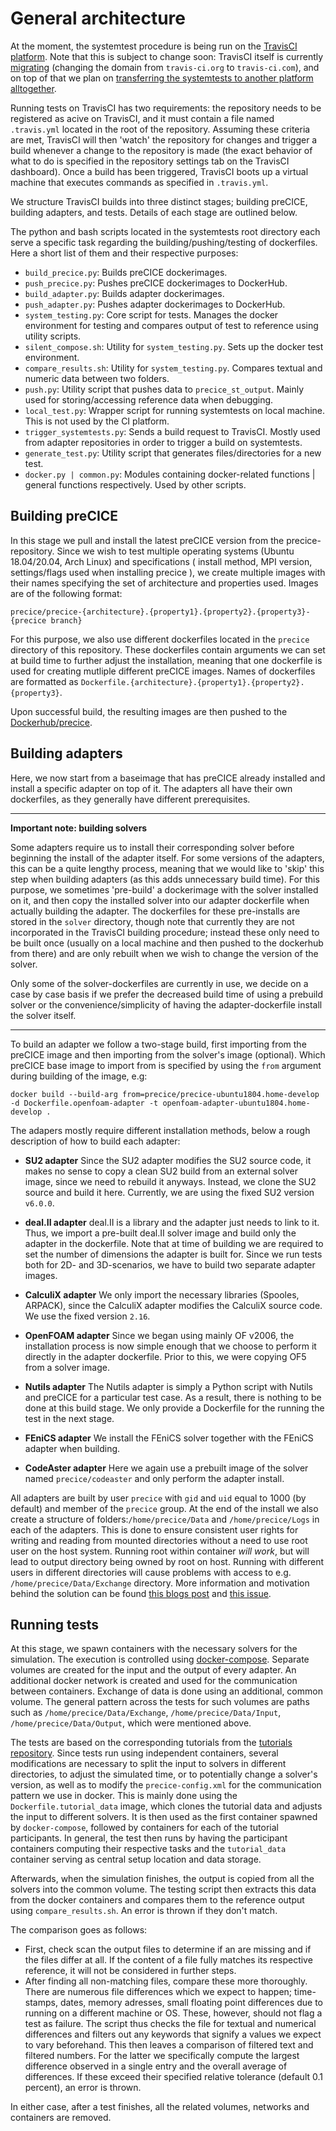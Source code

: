 # General architecture

At the moment, the systemtest procedure is being run on the [TravisCI platform](https://travis-ci.org/github/precice). Note that this is subject to change soon: TravisCI itself is currently [migrating](https://docs.travis-ci.com/user/migrate/open-source-repository-migration) (changing the domain from `travis-ci.org` to `travis-ci.com`), and on top of that we plan on [transferring the systemtests to another platform alltogether](https://github.com/precice/systemtests/issues/253).

Running tests on TravisCI has two requirements: the repository needs to be registered as acive on TravisCI, and it must contain a file named `.travis.yml` located in the root of the repository. Assuming these criteria are met, TravisCI will then 'watch' the repository for changes and trigger a build whenever a change to the repository is made (the exact behavior of what to do is specified in the repository settings tab on the TravisCI dashboard). Once a build has been triggered, TravisCI boots up a virtual machine that executes commands as specified in `.travis.yml`. 

We structure TravisCI builds into three distinct stages; building preCICE, building adapters, and tests. Details of each stage are outlined below.


The python and bash scripts located in the systemtests root directory each serve a specific task regarding the building/pushing/testing of dockerfiles. Here a short list of them and their respective purposes:

- `build_precice.py`: Builds preCICE dockerimages.
- `push_precice.py`: Pushes preCICE dockerimages to DockerHub.
- `build_adapter.py`: Builds adapter dockerimages.
- `push_adapter.py`: Pushes adapter dockerimages to DockerHub.
- `system_testing.py`: Core script for tests. Manages the docker environment for testing and compares output of test to reference using utility scripts.
- `silent_compose.sh`: Utility for `system_testing.py`. Sets up the docker test environment. 
- `compare_results.sh`: Utility for `system_testing.py`. Compares textual and numeric data between two folders.
- `push.py`: Utility script that pushes data to `precice_st_output`. Mainly used for storing/accessing reference data when debugging.
- `local_test.py`: Wrapper script for running systemtests on local machine. This is not used by the CI platform.
- `trigger_systemtests.py`: Sends a build request to TravisCI. Mostly used from adapter repositories in order to trigger a build on systemtests.
- `generate_test.py`: Utility script that generates files/directories for a new test.
- `docker.py | common.py`: Modules containing docker-related functions | general functions respectively. Used by other scripts.


## Building preCICE

In this stage we pull and install the latest preCICE version from the precice-repository. Since we wish to test multiple operating systems (Ubuntu 18.04/20.04, Arch Linux) and specifications ( install method, MPI version, settings/flags used when installing precice ), we create multiple images with their names specifying the set of architecture and properties used. Images are of the following format:
```
precice/precice-{architecture}.{property1}.{property2}.{property3}-{precice branch}
```
For this purpose, we also use different dockerfiles located in the `precice` directory of this repository. These dockerfiles contain arguments we can set at build time to further adjust the installation, meaning that one dockerfile is used for creating mutliple different preCICE images. Names of dockerfiles are formatted as `Dockerfile.{architecture}.{property1}.{property2}.{property3}`.

Upon successful build, the resulting images are then pushed to the [Dockerhub/precice](https://hub.docker.com/u/precice).

## Building adapters

Here, we now start from a baseimage that has preCICE already installed and install a specific adapter on top of it. The adapters all have their own dockerfiles, as they generally have different prerequisites.

---
**Important note: building solvers**

Some adapters require us to install their corresponding solver before beginning the install of the adapter itself. For some versions of the adapters, this can be a quite lengthy process, meaning that we would like to 'skip' this step when building adapters (as this adds unnecessary build time). For this purpose, we sometimes 'pre-build' a dockerimage with the solver installed on it, and then copy the installed solver into our adapter dockerfile when actually building the adapter. The dockerfiles for these pre-installs are stored in the `solver` directory, though note that currently they are not incorporated in the TravisCI building procedure; instead these only need to be built once (usually on a local machine and then pushed to the dockerhub from there) and are only rebuilt when we wish to change the version of the solver. 

Only some of the solver-dockerfiles are currently in use, we decide on a case by case basis if we prefer the decreased build time of using a prebuild solver or the convenience/simplicity of having the adapter-dockerfile install the solver itself.

---

To build an adapter we follow a two-stage build, first importing from the preCICE image and then importing from the solver's image (optional). Which preCICE base image to import from is specified by using the `from`
argument during building of the image, e.g:
```
docker build --build-arg from=precice/precice-ubuntu1804.home-develop -d Dockerfile.openfoam-adapter -t openfoam-adapter-ubuntu1804.home-develop .
```

The adapers mostly require different installation methods, below a rough description of how to build each adapter:

- **SU2 adapter**
  Since the SU2 adapter modifies the SU2 source code, it makes no sense to copy a clean SU2 build from an external solver image, since we need to rebuild it anyways. Instead, we clone the SU2 source and build it here. Currently, we are using the fixed SU2 version `v6.0.0`.

- **deal.II adapter**
  deal.II is a library and the adapter just needs to link to it. Thus, we import a pre-built deal.II solver image and build only the adapter in the dockerfile. Note that at time of building we are required to set the number of dimensions the adapter is built for. Since we run tests both for 2D- and 3D-scenarios, we have to build two separate adapter images.
  
- **CalculiX adapter**
  We only import the necessary libraries (Spooles, ARPACK), since the CalculiX adapter modifies the CalculiX source code. We use the fixed version `2.16`.
  
- **OpenFOAM adapter**
  Since we began using mainly OF v2006, the installation process is now simple enough that we choose to perform it directly in the adapter dockerfile. Prior to this, we were copying OF5 from a solver image.
  
- **Nutils adapter**
  The Nutils adapter is simply a Python script with Nutils and preCICE for a particular test case. As a result, there is nothing to be done at this build stage. We only provide a Dockerfile for the running the test in the next stage.

- **FEniCS adapter**
  We install the FEniCS solver together with the FEniCS adapter when building.
  
- **CodeAster adapter**
  Here we again use a prebuilt image of the solver named `precice/codeaster` and only perform the adapter install.


All adapters are built by user `precice` with `gid` and `uid` equal to 1000 (by default) and member of  the `precice` group. At the end of the install we also create a structure of folders:`/home/precice/Data` and `/home/precice/Logs` in each of the adapters.
This is done to ensure consistent user rights for writing and reading from mounted directories without a need to use root user on the host system. Running root within container *will work*, but will lead to output directory being owned by root on host. Running with different users in different directories will cause problems with access to e.g. `/home/precice/Data/Exchange` directory. More information and motivation behind the solution can be found [this blogs post](https://medium.com/@nielssj/docker-volumes-and-file-system-permissions-772c1aee23ca) and [this issue](https://github.com/moby/moby/issues/2259).

## Running tests

At this stage, we spawn containers with the necessary solvers for the simulation. The execution is controlled using [docker-compose](https://docs.docker.com/compose/). Separate volumes are created for the input and the output of every adapter. An additional docker network is created and used for the communication between containers. Exchange of data is done using an additional, common volume. The general pattern across the tests for such volumes are paths
such as `/home/precice/Data/Exchange`, `/home/precice/Data/Input`, `/home/precice/Data/Output`, which were mentioned above.

The tests are based on the corresponding tutorials from the [tutorials repository](https://github.com/precice/tutorials). Since tests run using independent containers, several modifications are necessary to split the input to solvers in different directories, to adjust the simulated time, or to potentially change a solver's version, as well as to modify the `precice-config.xml` for the communication pattern we use in docker. This is mainly done using the `Dockerfile.tutorial_data` image, which clones the tutorial data and adjusts the input to different solvers. It is then used as the first container spawned by `docker-compose`, followed by containers for each of the tutorial participants. In general, the test then runs by having the participant containers computing their respective tasks and the `tutorial_data` container serving as central setup location and data storage.

Afterwards, when the simulation finishes, the output is copied from all the solvers into the common volume. The testing script then extracts this data from the docker containers and compares them to the reference output using `compare_results.sh`. An error is thrown if they don't match.

The comparison goes as follows:
- First, check scan the output files to determine if an are missing and if the files differ at all. If the content of a file fully matches its respective reference, it will not be considered in further steps.
- After finding all non-matching files, compare these more thoroughly. There are numerous file differences which we expect to happen; time-stamps, dates, memory adresses, small floating point differences due to running on a different machine or OS. These, however, should not flag a test as failure. The script thus checks the file for textual and numerical differences and filters out any keywords that signify a values we expect to vary beforehand. This then leaves a comparison of filtered text and filtered numbers. For the latter we specifically compute the largest difference observed in a single entry and the overall average of differences. If these exceed their specified relative tolerance (default 0.1 percent), an error is thrown.

In either case, after a test finishes, all the related volumes, networks and containers are removed.
